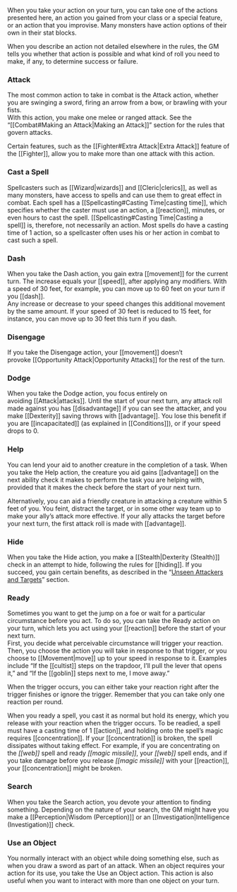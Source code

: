When you take your action on your turn, you can take one of the actions presented here, an action you gained from your class or a special feature, or an action that you improvise. Many monsters have action options of their own in their stat blocks.  
  
When you describe an action not detailed elsewhere in the rules, the GM tells you whether that action is possible and what kind of roll you need to make, if any, to determine success or failure.  
  

### Attack

The most common action to take in combat is the Attack action, whether you are swinging a sword, firing an arrow from a bow, or brawling with your fists.  
With this action, you make one melee or ranged attack. See the “[[Combat#Making an Attack|Making an Attack]]” section for the rules that govern attacks.  
  
Certain features, such as the [[Fighter#Extra Attack|Extra Attack]] feature of the [[Fighter]], allow you to make more than one attack with this action.  
  

### Cast a Spell

Spellcasters such as [[Wizard|wizards]] and [[Cleric|clerics]], as well as many monsters, have access to spells and can use them to great effect in combat. Each spell has a [[Spellcasting#Casting Time|casting time]], which specifies whether the caster must use an action, a [[reaction]], minutes, or even hours to cast the spell. [[Spellcasting#Casting Time|Casting a spell]] is, therefore, not necessarily an action. Most spells do have a casting time of 1 action, so a spellcaster often uses his or her action in combat to cast such a spell.  
  

### Dash

When you take the Dash action, you gain extra [[movement]] for the current turn. The increase equals your [[speed]], after applying any modifiers. With a speed of 30 feet, for example, you can move up to 60 feet on your turn if you [[dash]].  
Any increase or decrease to your speed changes this additional movement by the same amount. If your speed of 30 feet is reduced to 15 feet, for instance, you can move up to 30 feet this turn if you dash.  
  

### Disengage

If you take the Disengage action, your [[movement]] doesn’t provoke [[Opportunity Attack|Opportunity Attacks]] for the rest of the turn.  
  

### Dodge

When you take the Dodge action, you focus entirely on avoiding [[Attack|attacks]]. Until the start of your next turn, any attack roll made against you has [[disadvantage]] if you can see the attacker, and you make [[Dexterity]] saving throws with [[advantage]]. You lose this benefit if you are [[incapacitated]] (as explained in [[Conditions]]), or if your speed drops to 0.  
  

### Help

You can lend your aid to another creature in the completion of a task. When you take the Help action, the creature you aid gains [[advantage]] on the next ability check it makes to perform the task you are helping with, provided that it makes the check before the start of your next turn.  
  
Alternatively, you can aid a friendly creature in attacking a creature within 5 feet of you. You feint, distract the target, or in some other way team up to make your ally’s attack more effective. If your ally attacks the target before your next turn, the first attack roll is made with [[advantage]].  
  

### Hide

When you take the Hide action, you make a [[Stealth|Dexterity (Stealth)]] check in an attempt to hide, following the rules for [[hiding]]. If you succeed, you gain certain benefits, as described in the “[Unseen Attackers and Targets](https://roll20.net/compendium/dnd5e/Rules:Combat?expansion=34047#toc_35)” section.  
  

### Ready

Sometimes you want to get the jump on a foe or wait for a particular circumstance before you act. To do so, you can take the Ready action on your turn, which lets you act using your [[reaction]] before the start of your next turn.  
First, you decide what perceivable circumstance will trigger your reaction. Then, you choose the action you will take in response to that trigger, or you choose to [[Movement|move]] up to your speed in response to it. Examples include “If the [[cultist]] steps on the trapdoor, I’ll pull the lever that opens it,” and “If the [[goblin]] steps next to me, I move away.”  
  
When the trigger occurs, you can either take your reaction right after the trigger finishes or ignore the trigger. Remember that you can take only one reaction per round.  
  
When you ready a spell, you cast it as normal but hold its energy, which you release with your reaction when the trigger occurs. To be readied, a spell must have a casting time of 1 [[action]], and holding onto the spell’s magic requires [[concentration]]. If your [[concentration]] is broken, the spell dissipates without taking effect. For example, if you are concentrating on the _[[web]]_ spell and ready _[[magic missile]]_, your _[[web]]_ spell ends, and if you take damage before you release _[[magic missile]]_ with your [[reaction]], your [[concentration]] might be broken.  
  

### Search

When you take the Search action, you devote your attention to finding something. Depending on the nature of your search, the GM might have you make a [[Perception|Wisdom (Perception)]] or an [[Investigation|Intelligence (Investigation)]] check.  
  

### Use an Object

You normally interact with an object while doing something else, such as when you draw a sword as part of an attack. When an object requires your action for its use, you take the Use an Object action. This action is also useful when you want to interact with more than one object on your turn.